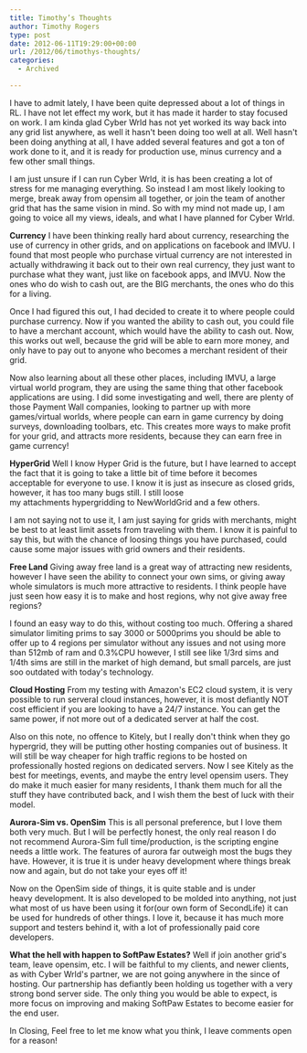 ```yaml
---
title: Timothy’s Thoughts
author: Timothy Rogers
type: post
date: 2012-06-11T19:29:00+00:00
url: /2012/06/timothys-thoughts/
categories:
  - Archived

---
```

I have to admit lately, I have been quite depressed about a lot of things in RL. I have not let effect my work, but it has made it harder to stay focused on work. I am kinda glad Cyber Wrld has not yet worked its way back into any grid list anywhere, as well it hasn't been doing too well at all. Well hasn't been doing anything at all, I have added several features and got a ton of work done to it, and it is ready for production use, minus currency and a few other small things. 

I am just unsure if I can run Cyber Wrld, it is has been creating a lot of stress for me managing everything. So instead I am most likely looking to merge, break away from opensim all together, or join the team of another grid that has the same vision in mind. So with my mind not made up, I am going to voice all my views, ideals, and what I have planned for Cyber Wrld.

**Currency**
I have been thinking really hard about currency, researching the use of currency in other grids, and on applications on facebook and IMVU. I found that most people who purchase virtual currency are not interested in actually withdrawing it back out to their own real currency, they just want to purchase what they want, just like on facebook apps, and IMVU. Now the ones who do wish to cash out, are the BIG merchants, the ones who do this for a living.

Once I had figured this out, I had decided to create it to where people could purchase currency. Now if you wanted the ability to cash out, you could file to have a merchant account, which would have the ability to cash out. Now, this works out well, because the grid will be able to earn more money, and only have to pay out to anyone who becomes a merchant resident of their grid.

Now also learning about all these other places, including IMVU, a large virtual world program, they are using the same thing that other facebook applications are using. I did some investigating and well, there are plenty of those Payment Wall companies, looking to partner up with more games/virtual worlds, where people can earn in game currency by doing surveys, downloading toolbars, etc. This creates more ways to make profit for your grid, and attracts more residents, because they can earn free in game currency!

**HyperGrid**
Well I know Hyper Grid is the future, but I have learned to accept the fact that it is going to take a little bit of time before it becomes acceptable for everyone to use. I know it is just as insecure as closed grids, however, it has too many bugs still. I still loose my attachments hypergridding to NewWorldGrid and a few others.

I am not saying not to use it, I am just saying for grids with merchants, might be best to at least limit assets from traveling with them. I know it is painful to say this, but with the chance of loosing things you have purchased, could cause some major issues with grid owners and their residents.

**Free Land**
Giving away free land is a great way of attracting new residents, however I have seen the ability to connect your own sims, or giving away whole simulators is much more attractive to residents. I think people have just seen how easy it is to make and host regions, why not give away free regions?

I found an easy way to do this, without costing too much. Offering a shared simulator limiting prims to say 3000 or 5000prims you should be able to offer up to 4 regions per simulator without any issues and not using more than 512mb of ram and 0.3%CPU however, I still see like 1/3rd sims and 1/4th sims are still in the market of high demand, but small parcels, are just soo outdated with today's technology.

**Cloud Hosting**
From my testing with Amazon's EC2 cloud system, it is very possible to run serveral cloud instances, however, it is most defiantly NOT cost efficient if you are looking to have a 24/7 instance. You can get the same power, if not more out of a dedicated server at half the cost.

Also on this note, no offence to Kitely, but I really don't think when they go hypergrid, they will be putting other hosting companies out of business. It will still be way cheaper for high traffic regions to be hosted on professionally hosted regions on dedicated servers. Now I see Kitely as the best for meetings, events, and maybe the entry level opensim users. They do make it much easier for many residents, I thank them much for all the stuff they have contributed back, and I wish them the best of luck with their model.

**Aurora-Sim vs. OpenSim**
This is all personal preference, but I love them both very much. But I will be perfectly honest, the only real reason I do not recommend Aurora-Sim full time/production, is the scripting engine needs a little work. The features of aurora far outweigh most the bugs they have. However, it is true it is under heavy development where things break now and again, but do not take your eyes off it!

Now on the OpenSim side of things, it is quite stable and is under heavy development. It is also developed to be molded into anything, not just what most of us have been using it for(our own form of SecondLife) it can be used for hundreds of other things. I love it, because it has much more support and testers behind it, with a lot of professionally paid core developers.

**What the hell with happen to SoftPaw Estates?**
Well if join another grid's team, leave opensim, etc. I will be faithful to my clients, and newer clients, as with Cyber Wrld's partner, we are not going anywhere in the since of hosting. Our partnership has defiantly been holding us together with a very strong bond server side. The only thing you would be able to expect, is more focus on improving and making SoftPaw Estates to become easier for the end user.

In Closing, Feel free to let me know what you think, I leave comments open for a reason!